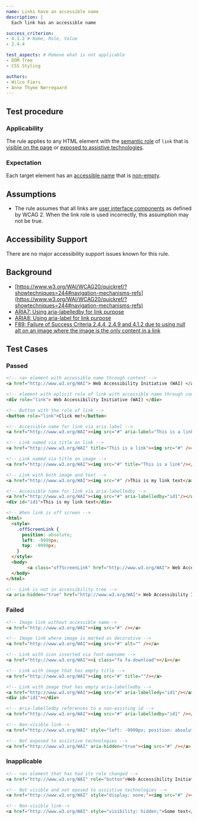```yaml
---
name: Links have an accessible name
description: |
  Each link has an accessible name

success_criterion:
- 4.1.2 # Name, Role, Value
- 2.4.4

test_aspects: # Remove what is not applicable
- DOM Tree
- CSS Styling

authors:
- Wilco Fiers
- Anne Thyme Nørregaard
---
```


## Test procedure

### Applicability

The rule applies to any HTML element with the [semantic role](#semantic-role) of `link` that is [visible on the page](#visible-on-the-page) or [exposed to assistive technologies](#exposed-to-assistive-technologies).

### Expectation

Each target element has an [accessible name](#accessible-name) that is [non-empty](#non-empty).

## Assumptions

- The rule assumes that all links are [user interface components](https://www.w3.org/TR/WCAG20/#user-interface-componentdef) as defined by WCAG 2. When the link role is used incorrectly, this assumption may not be true.

## Accessibility Support

There are no major accessibility support issues known for this rule.

## Background

- [https://www.w3.org/WAI/WCAG20/quickref/?showtechniques=244#navigation-mechanisms-refs](https://www.w3.org/WAI/WCAG20/quickref/?showtechniques=244#navigation-mechanisms-refs)
- [ARIA7: Using aria-labelledby for link purpose](https://www.w3.org/TR/WCAG20-TECHS/ARIA7.html)
- [ARIA8: Using aria-label for link purpose](https://www.w3.org/TR/WCAG20-TECHS/ARIA8.html)
- [F89: Failure of Success Criteria 2.4.4, 2.4.9 and 4.1.2 due to using null alt on an image where the image is the only content in a link](http://www.w3.org/TR/WCAG20-TECHS/F89.html)

## Test Cases

### Passed

```html
<!-- <a> element with accessible name through content -->
<a href="http://www.w3.org/WAI"> Web Accessibility Initiative (WAI) </a>
```

```html
<!-- element with eplicit role of link with accessible name through content -->
<div role="link"> Web Accessibility Initiative (WAI) </div>
```

```html
<!-- Button with the role of link -->
<button role="link">Click me!</button>
```

```html
<!-- Accessible name for link via aria-label -->
<a href="http://www.w3.org/WAI"><img src="#" aria-label="This is a link"/></a>
```

```html
<!-- Link named via title on link -->
<a href="http://www.w3.org/WAI" title="This is a link"><img src="#" /></a>
```

```html
<!-- Link named via title on image -->
<a href="http://www.w3.org/WAI"><img src="#" title="This is a link"/></a>
```

```html
<!-- Link with both image and text -->
<a href="http://www.w3.org/WAI"><img src="#" />This is my link text</a>
```

```html
<!-- Accessible name for link via aria-labelledby -->
<a href="http://www.w3.org/WAI"><img src="#" aria-labelledby="id1"/></a>
<div id="id1">This is my link text</div>
```

```html
<!-- When link is off screen -->
<html>
  <style>
    .offScreenLink {
      position: absolute;
      left: -9999px;
      top: -9999px;
    }
  </style>
  <body>
		<a class="offScreenLink" href="http://www.w3.org/WAI"> Web Accessibility Initiative (WAI) </a>
  </body>
</html>
```

```html
<!-- Link is not in accessibility tree -->
<a aria-hidden="true" href="http://www.w3.org/WAI"> Web Accessibility Initiative (WAI) </a>
```

### Failed

```html
<!-- Image link without accessible name-->
<a href="http://www.w3.org/WAI"><img src="#" /></a>
```

```html
<!-- Image link where image is marked as decorative -->
<a href="http://www.w3.org/WAI"><img src="#" alt="" /></a>
```

```html
<!-- Link with icon inserted via font-awesome -->
<a href="http://www.w3.org/WAI"><i class="fa fa-download"></i></a>
```

```html
<!-- Link with image that has empty title -->
<a href="http://www.w3.org/WAI"><img src="#" title=""/></a>
```

```html
<!-- Link with image that has empty aria-labelledby -->
<a href="http://www.w3.org/WAI"><img src="#" aria-labelledy="id1"/></a>
<div id="id1"></div>
```

```html
<!-- Aria-labelledby references to a non-existing id -->
<a href="http://www.w3.org/WAI"><img src="#" aria-labelledby="id1" /></a>
```

```html
<!-- Non-visible link-->
<a href="http://www.w3.org/WAI" style="left: -9999px; position: absolute;"><img src="#" /></a>
```

```html
<!-- Not exposed to assistive technologies -->
<a href="http://www.w3.org/WAI" aria-hidden="true"><img src="#" /></a>
```

### Inapplicable

```html
<!-- <a> element that has had its role changed -->
<a href="http://www.w3.org/WAI" role="button">Web Accessibility Initiative (WAI)</a>
```

```html
<!-- Not visible and not eposed to assistive technologies -->
<a href="http://www.w3.org/WAI" style="display: none;"><img src="#" /></a>
```

```html
<!-- Non-visible link-->
<a href="http://www.w3.org/WAI" style="visibility: hidden;">Some text</a>
```
